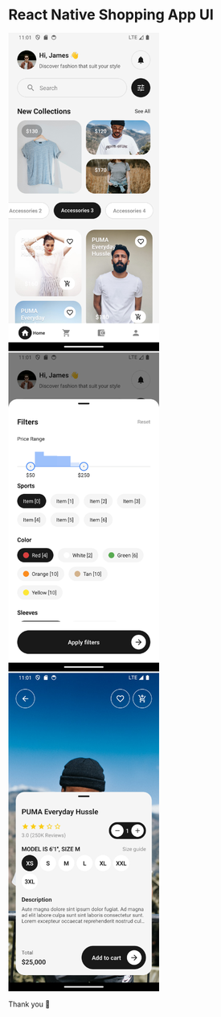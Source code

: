 # React Native Shopping App UI

<img src="./scrennshots//1.png" width="300"/>
<img src="./scrennshots//2.png" width="300"/>
<img src="./scrennshots//3.png" width="300"/>

Thank you 👐
